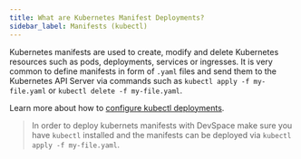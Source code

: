 ```yaml
---
title: What are Kubernetes Manifest Deployments?
sidebar_label: Manifests (kubectl)
---
```


Kubernetes manifests are used to create, modify and delete Kubernetes resources such as pods, deployments, services or ingresses. It is very common to define manifests in form of `.yaml` files and send them to the Kubernetes API Server via commands such as `kubectl apply -f my-file.yaml` or `kubectl delete -f my-file.yaml`.

Learn more about how to [configure kubectl deployments](../../../next/cli/deployment/kubernetes-manifests/configuration/overview-specification). 

> In order to deploy kubernets manifests with DevSpace make sure you have `kubectl` installed and the manifests can be deployed via `kubectl apply -f my-file.yaml`.
